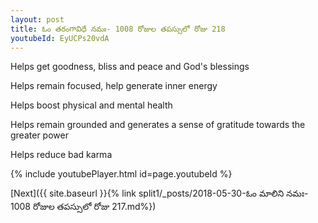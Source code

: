 ```yaml
---
layout: post
title: ఓం తరంగావిధే నమః- 1008 రోజుల తపస్సులో రోజు 218
youtubeId: EyUCPs20vdA
---
```

 
 
Helps get goodness, bliss and peace and God's blessings
 
Helps remain focused, help generate inner energy 
 
Helps boost physical and mental health 
 
Helps remain grounded and generates a sense of gratitude towards the greater power 
 
Helps reduce bad karma
 
 
 
 


{% include youtubePlayer.html id=page.youtubeId %}
 
[Next]({{ site.baseurl }}{% link  split1/_posts/2018-05-30-ఓం మాలిని నమః- 1008 రోజుల తపస్సులో రోజు 217.md%})
 
